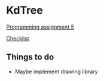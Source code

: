 # KdTree #

[Programming assignment 5](http://coursera.cs.princeton.edu/algs4/assignments/kdtree.html)

[Checklist](http://coursera.cs.princeton.edu/algs4/checklists/kdtree.html)

## Things to do ##
* Maybe implement drawing library